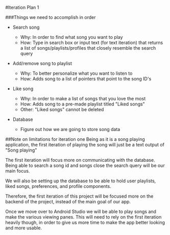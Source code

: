 #Iteration Plan 1

###Things we need to accomplish in order
- Search song
  - Why: In order to find what song you want to play
  - How: Type in search box or input text (for text iteration) that returns a list of songs/playlists/profiles that closely resemble the search query
  

- Add/remove song to playlist
  - Why: To better personalize what you want to listen to
  - How: Adds song to a list of pointers that point to the song ID's


- Like song
  - Why: In order to make a list of songs that you love the most
  - How: Adds song to a pre-made playlist titled "Liked songs"
  - Other: "Liked songs" cannot be deleted


- Database
  - Figure out how we are going to store song data


##Note on limitations for iteration one
Being as it is a song playing application, the first iteration of playing the song will just be a text output of "Song playing"

The first iteration will focus more on communicating with the database. Being able to search a song id and songs close the search query will be our main focus.

We will also be setting up the database to be able to hold user playlists, liked songs, preferences, and profile components. 

Therefore, the first iteration of this project will be focused more on the backend of the project, instead of the main goal of our app.

Once we move over to Android Studio we will be able to play songs and make the various viewing panes. This will need to rely on the first iteration heavily though, in order to give us more time to make the app better looking and more usable. 